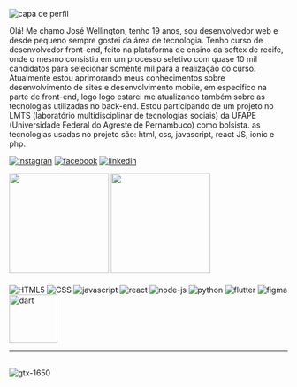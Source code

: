 
![capa de perfil](https://github.com/wellington067/wellington067/assets/109475692/c47d039d-1d15-4290-8e27-3eb5e9b0c7e2)

Olá! Me chamo José Wellington, tenho 19 anos, sou desenvolvedor web e desde pequeno sempre gostei da área de tecnologia. Tenho curso de desenvolvedor front-end, feito na plataforma de ensino da softex de recife, onde o mesmo consistiu em um processo seletivo com quase 10 mil candidatos para selecionar somente mil para a realização do curso. Atualmente estou aprimorando meus conhecimentos sobre desenvolvimento de sites e desenvolvimento mobile, em específico na parte de front-end, logo logo estarei me atualizando também sobre as tecnologias utilizadas no back-end. Estou participando de um projeto no LMTS (laboratório multidisciplinar de tecnologias sociais) da UFAPE (Universidade Federal do Agreste de Pernambuco) como bolsista. as tecnologias usadas no projeto são: html, css, javascript, react JS, ionic e php.

[![instagran](https://img.shields.io/badge/Instagram-E4405F?style=for-the-badge&logo=instagram&logoColor=white)](https://instagram.com/wellington_de_franca)
[![facebook](https://img.shields.io/badge/Facebook-1877F2?style=for-the-badge&logo=facebook&logoColor=white)](https://www.facebook.com/wellington_de_franca)
[![linkedin](https://img.shields.io/badge/LinkedIn-0077B5?style=for-the-badge&logo=linkedin&logoColor=white)](https://www.linkedin.com/in/josé-wellington-de-frança-da-costa)

<!--[![portfólio](https://github-production-user-asset-6210df.s3.amazonaws.com/109475692/266388324-6fe31e83-8bf1-4c41-ba36-a66624876ca5.png)](https://wellington067.github.io)-->

<div>
        <img height="180em" src="https://github-readme-stats-pi-liard.vercel.app/api?username=wellington067&show_icons=true&theme=tokyonight" alt="">
        <img height="180em" src="https://github-readme-stats-pi-liard.vercel.app/api/top-langs/?username=wellington067&layout=compact&langs_count=10&theme=tokyonight" alt="">
</div>

<div style="display: inline-block"><br/>
  <img align= "center" alt= "HTML5" src= "https://img.shields.io/badge/HTML5-E34F26?style=for-the-badge&logo=html5&logoColor=white">
  <img align= "center" alt="CSS" src="https://img.shields.io/badge/CSS3-1572B6?style=for-the-badge&logo=css3&logoColor=white">
  <img align= "center" alt= "javascript" src= "https://img.shields.io/badge/JavaScript-F7DF1E?style=for-the-badge&logo=javascript&logoColor=black">
  <img align= "center" alt= "react" src= "https://img.shields.io/badge/React-20232A?style=for-the-badge&logo=react&logoColor=61DAFB">
  <img align= "center" alt= "node-js" src= "https://img.shields.io/badge/Node.js-43853D?style=for-the-badge&logo=node.js&logoColor=black">
  <img align= "center" alt= "python" src= "https://img.shields.io/badge/Python-14354C?style=for-the-badge&logo=python&logoColor=white">
  <img align= "center" alt= "flutter" src= "https://img.shields.io/badge/Flutter-02569B?style=for-the-badge&logo=flutter&logoColor=white">
  <img align= "center" alt= "figma" src= "https://img.shields.io/badge/Figma-F24E1E?style=for-the-badge&logo=figma&logoColor=white">
  <img align= "center" width=87px alt= "dart" src= "https://img.shields.io/badge/Dart-0175C2?style=for-the-badge&logo=dart&logoColor=white">

<!--  <img align= "center" alt= "java" src= "https://img.shields.io/badge/Java-ED8B00?style=for-the-badge&logo=openjdk&logoColor=black">
  <img align= "center" alt= "spring" src= "https://img.shields.io/badge/Spring-6DB33F?style=for-the-badge&logo=spring&logoColor=black">
  <img align= "center" alt= "laravel" top= "1000px" src= "https://img.shields.io/badge/Laravel-FF2D20?style=for-the-badge&logo=laravel&logoColor=white">
  <img align= "center" width= "100px" alt= "electron" src= "https://www.vozidea.com/wp-content/uploads/2018/08/electron-framework.png"> 
  <img align= "center" width= "90px" alt= "ionic" src= "https://img.shields.io/badge/Ionic-3880FF?style=for-the-badge&logo=ionic&logoColor=white">
  <img align= "center" alt= "mysql" src= "https://img.shields.io/badge/MySQL-005C84?style=for-the-badge&logo=mysql&logoColor=white">
  <img align= "center" alt= "mongodb" src= "https://img.shields.io/badge/MongoDB-4EA94B?style=for-the-badge&logo=mongodb&logoColor=gray">
  <img align= "center" alt= "mariadb" src= "https://img.shields.io/badge/MariaDB-003545?style=for-the-badge&logo=mariadb&logoColor=white">
  <img align= "center" alt= "postgresql" src= "https://img.shields.io/badge/PostgreSQL-316192?style=for-the-badge&logo=postgresql&logoColor=white">
  <img align= "center" alt= "jquery" src= "https://img.shields.io/badge/jQuery-0769AD?style=for-the-badge&logo=jquery&logoColor=white">
  <img align= "center" alt= "bootstrap" src= "https://img.shields.io/badge/Bootstrap-563D7C?style=for-the-badge&logo=bootstrap&logoColor=white">
  <img align= "center" alt= "angular" src= "https://img.shields.io/badge/Angular-DD0031?style=for-the-badge&logo=angular&logoColor=white">
  <img align= "center" alt= "vuejs" src= "https://img.shields.io/badge/Vue.js-35495E?style=for-the-badge&logo=vue.js&logoColor=4FC08D">
  <img align= "center" alt= "php" src= "https://img.shields.io/badge/PHP-777BB4?style=for-the-badge&logo=php&logoColor=white"> -->
  <br/>
  <hr/>
  <br/>
   <img align= "center" alt= "gtx-1650" src= "https://img.shields.io/badge/NVIDIA-GTX1650-76B900?style=for-the-badge&logo=nvidia&logoColor=white">
    
<div/>
